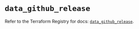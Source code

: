# `data_github_release`

Refer to the Terraform Registry for docs: [`data_github_release`](https://registry.terraform.io/providers/integrations/github/6.5.0/docs/data-sources/release).
